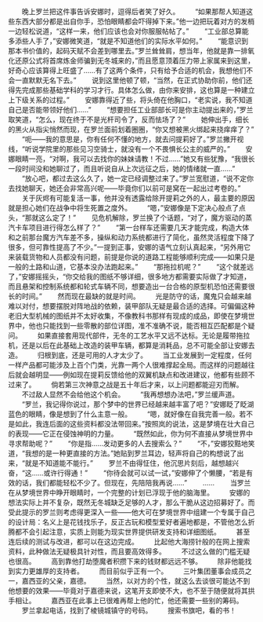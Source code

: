 　　晚上罗兰把这件事告诉安娜时，逗得后者笑了好久。
　　“如果那帮人知道这些东西大部分都是出自你手，恐怕眼睛都会吓得掉下来。”他一边把玩着对方的发梢一边轻松说道，“这样一来，他们应该也会对你服服帖帖了。”
　　“工业部总算能多添些人手了，”安娜微笑道，“就是不知道他们的实际水平如何。”
　　“能意识到那本书价值的，起码天赋不会差到哪里去。”罗兰耸耸肩，想当年，他就是靠一排氧化还原公式将首席炼金师骗到无冬城来的，”而且愿意顶着压力带上家属来到这里，好奇心应该算得上旺盛了……有了这两个条件，只有给予合适的机会，我想他们不会一直默默无名下去。”
　　说到这里他顿了顿，“当然，在正式协助你前，他们还得先完成那些基础学科的学习才行。具体怎么做，由你来安排，这也算是一种建立上下级关系的过程。”
　　安娜靠得近了些，将头倚在他胸口，“老实说，我不知道自己是否能带领好他们……”
　　“想要担任工业部部长可是你主动提出来的，”罗兰取笑道，“怎么，现在终于不是光杆司令了，反而怯场了？”
　　她伸出手，细长的黑火从指尖悄然而现，在罗兰面前划着圈圈，“你又想被黑火绑起来挠痒痒了？”
　　“呃——我的意思是，你有任何不懂的地方，就去问提莉好了。”罗兰撇开视线，“听说学院里的那些见习空骑士，就没有一个不畏惧长公主的威严的。”
　　安娜眼睛一亮，“对啊，我可以去找你的妹妹请教！不过……”她又有些犹豫，“我很长一段时间没和她聊过了，而且听说自从上次远征之后，她的情绪就一直……”
　　“放心吧，都过去这么久了，她一定已经调整过来了。”罗兰宽慰道，“说不定你去找她聊天，她还会非常高兴呢——毕竟你们以前可是窝在一起出过考卷的。”
　　关于灰烬有可能复活一事，他并没有透露给除开提莉之外的人，最主要的原因就是担心她们在战争中将生死置之度外。
　　“嗯，”安娜像是下定决心般点了点头，“那就这么定了！”
　　见危机解除，罗兰换了个话题，“对了，魔方驱动的蒸汽卡车项目进行得怎么样了？”
　　“第一台样车还需要几天才能完成，构造大体和之前那台魔方汽车差不多，操纵和动力系统都进行了简化，虽然灵活程度下降了很多，但可靠性提高了不少。”一提到正事，安娜的语气立刻认真起来，“另外用它来装载货物和人员都没有问题，前提是你说的道路工程能够顺利完成——如果只是一般的土路和山道，它基本没办法跑起来。”
　　“那拖拉机呢？”
　　“这个就差远了，”安娜摇摇头，“你交给我的图纸不够详细，很多地方都需要实际做了才知道，而且悬架和控制系统都和轮式车辆不同，想要造出一台合格的原型机恐怕还需要很长的时间。”
　　然而现在最缺的就是时间。
　　光是防守的话，魔鬼只会越来越难以对付，想要摆脱对阵地战的依赖，装甲部队无疑是最合适的选择。可偏偏这种老旧大型机械的图纸并不太好收集，不像教科书那样有现成的成品，即使在梦境世界中，他也只能找到一些零散的部位详图，准不准确不说，能否相互匹配都是个疑问。
　　如果直接套用现代部件，无冬的工艺水平又远不达标。无论是履带拖拉机，还是以后在此基础上改造的装甲车辆，都算是消耗品，总不可能全部让安娜去造。
　　归根到底，还是可用的人才太少了。
　　当工业发展到一定程度，任何一样产品都可能涉及上百个门类，光靠一两个人很难撑起全局。而这样的问题越往后就会越明显——例如现在提莉反馈给他的双翼机缺点和改进建议，他都有些顾不过来了。
　　倘若第三次神意之战是五十年后才来，以上问题都能迎刃而解。
　　不过敌人显然不会给他这个机会。
　　“我再想想办法吧，”罗兰缓声道。
　　“罗兰，我记得你说过，那个梦中的世界已经越来越丰富了吧？”安娜眨了眨湖蓝色的眼睛，像是想到了什么主意一般。
　　“嗯，就好像在自我完善一般。若不是如此，我连后面的这些资料都没法带回来。”按照岚的说法，这是梦境在壮大自己的表现——它正在侵蚀神明的力量。
　　“既然如此，你为何不直接从梦境世界中寻求帮助呢？”
　　“你是指……发动更多的人去搜索么？”
　　“不，”安娜狡黠地笑道，“我想的是一种更直接的方法。”她贴到罗兰耳边，轻声将自己的构想说了出来，“就是不知道能不能行。”
　　罗兰不由得怔住，他沉思片刻后，越想越兴奋，“这……或许行得通！”
　　“你待会就可以试一试，”安娜伸了个懒腰，“若是有效的话，我们都能轻松不少了。但现在，先陪陪我再说……”
　　……
　　当罗兰在从梦境世界中睁开眼睛时，一个完整的计划已浮现于他的脑海里。
　　安娜的想法实际上并不复杂，既然无冬城缺乏足够的人才，那么干脆从这边招募好了。而受此提示的罗兰则考虑得更深入一些——他大可在梦境世界中组建一个专属于自己的设计局：名义上是花钱找乐子，反正古玩和模型爱好者遍地都是，不管他怎么折腾都不会引起注意，实质上则能为现实世界提供研发支持和详细图纸。
　　甚至连后续的测试与改进，都可以在这边完成。
　　比起他大海捞针般的在网上搜索资料，此种做法无疑极具针对性，而且要高效得多。
　　不过这么做的门槛无疑也很高。
　　高到靠他打劫堕魔者积攒下来的钱财都远远不够。
　　除非他能找到实力更雄厚的支持者。
　　而目前似乎正有一个。
　　三叶集团董事会成员之一，嘉西亚的父亲，嘉德。
　　当然，以对方的个性，就这么去谈很可能达不到他想要的效果——毕竟对于嘉德来说，这笔开支即使不大，也不至于随便就将其拱手相让。
　　嘉西亚在此事上已很难再帮上他的忙，他还需要一些别的筹码。
　　罗兰拿起电话，找到了棱镜城镇守的号码。
　　搜索书旗吧，看的书！